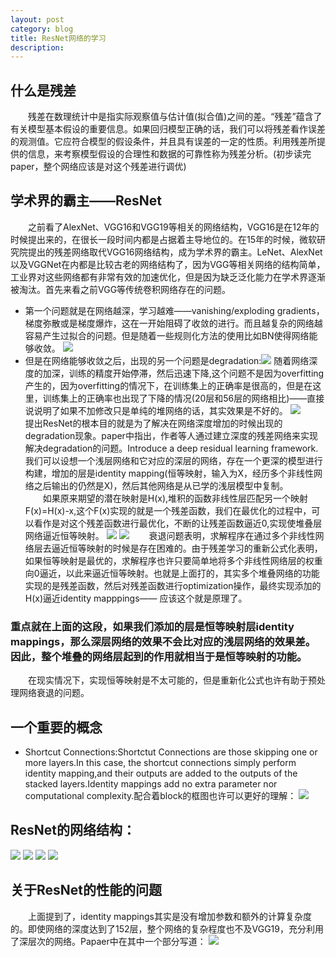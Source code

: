 ```yaml
---
layout: post
category: blog
title: ResNet网络的学习
description:
---
```


## 什么是残差
　　残差在数理统计中是指实际观察值与估计值(拟合值)之间的差。“残差”蕴含了有关模型基本假设的重要信息。如果回归模型正确的话，我们可以将残差看作误差的观测值。它应符合模型的假设条件，并且具有误差的一定的性质。利用残差所提供的信息，来考察模型假设的合理性和数据的可靠性称为残差分析。(初步读完paper，整个网络应该是对这个残差进行调优)<br>
## 学术界的霸主——ResNet
　　之前看了AlexNet、VGG16和VGG19等相关的网络结构，VGG16是在12年的时候提出来的，在很长一段时间内都是占据着主导地位的。在15年的时候，微软研究院提出的残差网络取代VGG16网络结构，成为学术界的霸主。LeNet、AlexNet以及VGGNet在内都是比较古老的网络结构了，因为VGG等相关网络的结构简单，工业界对这些网络都有非常有效的加速优化，但是因为缺乏泛化能力在学术界逐渐被淘汰。首先来看之前VGG等传统卷积网络存在的问题。
- 第一个问题就是在网络越深，学习越难——vanishing/exploding gradients，梯度弥散或是梯度爆炸，这在一开始阻碍了收敛的进行。而且越复杂的网络越容易产生过拟合的问题。但是随着一些规则化方法的使用比如BN使得网络能够收敛。
![](/downloads/converging.png)
- 但是在网络能够收敛之后，出现的另一个问题是degradation:![](/downloads/degradation.png)
随着网络深度的加深，训练的精度开始停滞，然后迅速下降,这个问题不是因为overfitting产生的，因为overfitting的情况下，在训练集上的正确率是很高的，但是在这里，训练集上的正确率也出现了下降的情况(20层和56层的网络相比)——直接说说明了如果不加修改只是单纯的堆网络的话，其实效果是不好的。
![](/downloads/fig1.png)
　　提出ResNet的根本目的就是为了解决在网络深度增加的时候出现的degradation现象。paper中指出，作者等人通过建立深度的残差网络来实现解决degradation的问题。Introduce a deep residual learning framework.我们可以设想一个浅层网络和它对应的深层的网络，存在一个更深的模型进行构建，增加的层是identity mapping(恒等映射，输入为X，经历多个非线性网络之后输出的仍然是X)，然后其他网络是从已学的浅层模型中复制。<br>
　　如果原来期望的潜在映射是H(x),堆积的函数非线性层匹配另一个映射F(x)=H(x)-x,这个F(x)实现的就是一个残差函数，我们在最优化的过程中，可以看作是对这个残差函数进行最优化，不断的让残差函数逼近0,实现使堆叠层网络逼近恒等映射。
![](/downloads/ResNet1.png)
![](/downloads/ResNet2.png)
　　衰退问题表明，求解程序在通过多个非线性网络层去逼近恒等映射的时候是存在困难的。由于残差学习的重新公式化表明，如果恒等映射是最优的，求解程序也许只要简单地将多个非线性网络层的权重向0逼近，以此来逼近恒等映射。也就是上面打的，其实多个堆叠网络的功能实现的是残差函数，然后对残差函数进行optimization操作，最终实现添加的H(x)逼近identity mapppings—— 应该这个就是原理了。

### 重点就在上面的这段，如果我们添加的层是恒等映射层identity mappings，那么深层网络的效果不会比对应的浅层网络的效果差。因此，整个堆叠的网络层起到的作用就相当于是恒等映射的功能。
　　在现实情况下，实现恒等映射是不太可能的，但是重新化公式也许有助于预处理网络衰退的问题。

## 一个重要的概念
- Shortcut Connections:Shortctut Connections are those skipping one or more layers.In this case, the shortcut connections simply perform identity mapping,and their outputs are added to the outputs of the stacked layers.Identity mappings add no extra parameter nor computational complexity.配合着block的框图也许可以更好的理解：
![](/downloads/block.png)

## ResNet的网络结构：
![](/downloads/ResArch1.png)
![](/downloads/ResArch2.png)
![](/downloads/ResArch3.png)
![](/downloads/ResArch4.png)

## 关于ResNet的性能的问题
　　上面提到了，identity mappings其实是没有增加参数和额外的计算复杂度的。即使网络的深度达到了152层，整个网络的复杂程度也不及VGG19，充分利用了深层次的网络。Papaer中在其中一个部分写道：
![](/downloads/Res152.png)